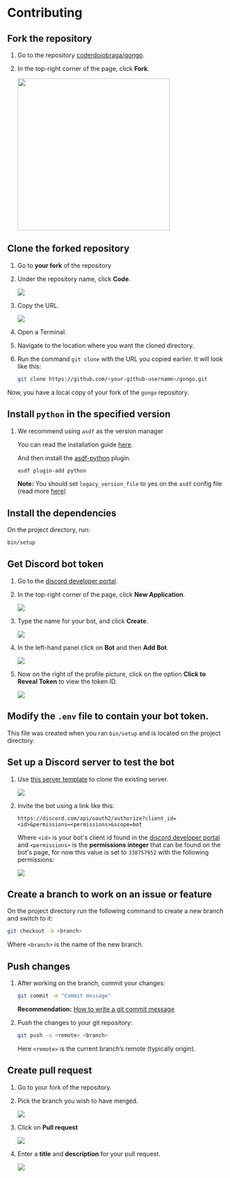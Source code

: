 # Contributing

## Fork the repository

1. Go to the repository [coderdojobraga/gongo](https://github.com/coderdojobraga/gongo).

2. In the top-right corner of the page, click **Fork**.

   <img src="https://i.imgur.com/XGloZIz.png" width="350"/>

## Clone the forked repository

1. Go to **your fork** of the repository

2. Under the repository name, click **Code**.

   <img src="https://i.imgur.com/v12goA3.png" with="350"/>

3. Copy the URL.

   <img src="https://i.imgur.com/FbjI1Pu.png" with="350"/>

4. Open a Terminal.

5. Navigate to the location where you want the cloned directory.

6. Run the command `git clone` with the URL you copied earlier. It will look
   like this:

   ```sh
   git clone https://github.com/<your-github-username>/gongo.git
   ```

Now, you have a local copy of your fork of the `gongo` repository.

## Install `python` in the specified version

1. We recommend using `asdf` as the version manager

   You can read the installation guide [here](https://asdf-vm.com/#/core-manage-asdf).

   And then install the [asdf-python](https://github.com/danhper/asdf-python) plugin.

   ```sh
   asdf plugin-add python
   ```

   **Note:** You should set `legacy_version_file` to yes on the `asdf` config
   file (read more [here](https://asdf-vm.com/#/core-configuration?id=homeasdfrc))

## Install the dependencies

On the project directory, run:

```sh
bin/setup
```

## Get Discord bot token

1. Go to the [discord developer portal](https://discord.com/developers/applications).

2. In the top-right corner of the page, click **New Application**.

   <img src="https://i.imgur.com/W5TZdBT.png" with="350"/>

3. Type the name for your bot, and click **Create**.

   <img src="https://i.imgur.com/RGqKMaU.png" with="350"/>

4. In the left-hand panel click on **Bot** and then **Add Bot**.

   <img src="https://i.imgur.com/CMd2326.png" with="350"/>

5. Now on the right of the profile picture, click on the option
**Click to Reveal Token** to view the token ID.

   <img src="https://i.imgur.com/WlyAY1M.png" with="350"/>

## Modify the `.env` file to contain your bot token.

This file was created when you ran `bin/setup` and is located on the project
directory.

## Set up a Discord server to test the bot

1. Use [this server template](https://discord.com/template/qpH6udHU84sK) to clone
the existing server.

   <img src="https://i.imgur.com/EFGlMFh.png" with="350"/>

2. Invite the bot using a link like this:

   ```http
   https://discord.com/api/oauth2/authorize?client_id=<id>&permissions=<permissions>&scope=bot
   ```

   Where `<id>` is your bot's client id found in the
   [discord developer portal](https://discord.com/developers/applications)
   and `<permissions>` is the **permissions integer** that can be found on the
   bot's page, for now this value is set to `338757952` with the following
   permissions:

   <img src="https://i.imgur.com/x0Hwrjb.png" with="350"/>

## Create a branch to work on an issue or feature

On the project directory run the following command to create a new branch and
switch to it:

```sh
git checkout -b <branch>
```

Where `<branch>` is the name of the new branch.

## Push changes

1. After working on the branch, commit your changes:

   ```sh
   git commit -m "Commit message"
   ```

   **Recommendation:** [How to write a git commit message](https://chris.beams.io/posts/git-commit/)

2. Push the changes to your git repository:

   ```sh
   git push -u <remote> <branch>
   ```

   Here `<remote>` is the current branch’s remote (typically origin).

## Create pull request

1. Go to your fork of the repository.

2. Pick the branch you wish to have merged.

   <img src="https://i.imgur.com/DkSVWxG.png" with="350"/>

3. Click on **Pull request**

   <img src="https://i.imgur.com/2hwgtkZ.png" with="350"/>

4. Enter a **title** and **description** for your pull request.

   <img src="https://i.imgur.com/XZ9fRp2.png" with="350"/>

